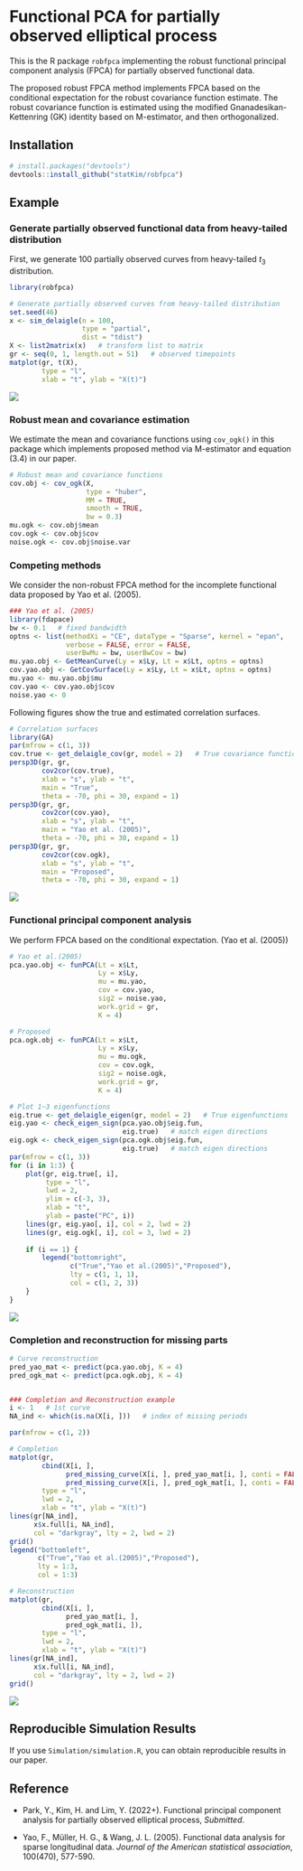 
# Functional PCA for partially observed elliptical process

This is the R package `robfpca` implementing the robust functional
principal component analysis (FPCA) for partially observed functional
data.

The proposed robust FPCA method implements FPCA based on the conditional
expectation for the robust covariance function estimate. The robust
covariance function is estimated using the modified
Gnanadesikan-Kettenring (GK) identity based on M-estimator, and then
orthogonalized.

## Installation

``` r
# install.packages("devtools")
devtools::install_github("statKim/robfpca")
```

## Example

### Generate partially observed functional data from heavy-tailed distribution

First, we generate 100 partially observed curves from heavy-tailed
*t*<sub>3</sub> distribution.

``` r
library(robfpca)

# Generate partially observed curves from heavy-tailed distribution
set.seed(46)
x <- sim_delaigle(n = 100,
                  type = "partial",
                  dist = "tdist")
X <- list2matrix(x)   # transform list to matrix
gr <- seq(0, 1, length.out = 51)   # observed timepoints
matplot(gr, t(X), 
        type = "l",
        xlab = "t", ylab = "X(t)")
```

![](README_files/figure-gfm/unnamed-chunk-1-1.png)<!-- -->

### Robust mean and covariance estimation

We estimate the mean and covariance functions using `cov_ogk()` in this
package which implements proposed method via M-estimator and equation
(3.4) in our paper.

``` r
# Robust mean and covariance functions
cov.obj <- cov_ogk(X,
                   type = "huber",
                   MM = TRUE,
                   smooth = TRUE,
                   bw = 0.3)
mu.ogk <- cov.obj$mean
cov.ogk <- cov.obj$cov
noise.ogk <- cov.obj$noise.var
```

### Competing methods

We consider the non-robust FPCA method for the incomplete functional
data proposed by Yao et al. (2005).

``` r
### Yao et al. (2005)
library(fdapace)
bw <- 0.1   # fixed bandwidth
optns <- list(methodXi = "CE", dataType = "Sparse", kernel = "epan", 
              verbose = FALSE, error = FALSE,
              userBwMu = bw, userBwCov = bw)
mu.yao.obj <- GetMeanCurve(Ly = x$Ly, Lt = x$Lt, optns = optns)
cov.yao.obj <- GetCovSurface(Ly = x$Ly, Lt = x$Lt, optns = optns)
mu.yao <- mu.yao.obj$mu
cov.yao <- cov.yao.obj$cov
noise.yao <- 0
```

Following figures show the true and estimated correlation surfaces.

``` r
# Correlation surfaces
library(GA)
par(mfrow = c(1, 3))
cov.true <- get_delaigle_cov(gr, model = 2)   # True covariance function
persp3D(gr, gr, 
        cov2cor(cov.true),
        xlab = "s", ylab = "t",
        main = "True",
        theta = -70, phi = 30, expand = 1)
persp3D(gr, gr, 
        cov2cor(cov.yao),
        xlab = "s", ylab = "t", 
        main = "Yao et al. (2005)",
        theta = -70, phi = 30, expand = 1)
persp3D(gr, gr, 
        cov2cor(cov.ogk),
        xlab = "s", ylab = "t",
        main = "Proposed",
        theta = -70, phi = 30, expand = 1)
```

![](README_files/figure-gfm/unnamed-chunk-4-1.png)<!-- -->

### Functional principal component analysis

We perform FPCA based on the conditional expectation. (Yao et
al. (2005))

``` r
# Yao et al.(2005)
pca.yao.obj <- funPCA(Lt = x$Lt, 
                      Ly = x$Ly,
                      mu = mu.yao, 
                      cov = cov.yao, 
                      sig2 = noise.yao,
                      work.grid = gr,
                      K = 4)

# Proposed
pca.ogk.obj <- funPCA(Lt = x$Lt, 
                      Ly = x$Ly,
                      mu = mu.ogk, 
                      cov = cov.ogk, 
                      sig2 = noise.ogk,
                      work.grid = gr,
                      K = 4)
```

``` r
# Plot 1~3 eigenfunctions
eig.true <- get_delaigle_eigen(gr, model = 2)   # True eigenfunctions
eig.yao <- check_eigen_sign(pca.yao.obj$eig.fun, 
                            eig.true)   # match eigen directions
eig.ogk <- check_eigen_sign(pca.ogk.obj$eig.fun, 
                            eig.true)   # match eigen directions
par(mfrow = c(1, 3))
for (i in 1:3) {
    plot(gr, eig.true[, i],
         type = "l",
         lwd = 2,
         ylim = c(-3, 3),
         xlab = "t", 
         ylab = paste("PC", i))
    lines(gr, eig.yao[, i], col = 2, lwd = 2)
    lines(gr, eig.ogk[, i], col = 3, lwd = 2)
    
    if (i == 1) {
        legend("bottomright", 
               c("True","Yao et al.(2005)","Proposed"),
               lty = c(1, 1, 1),
               col = c(1, 2, 3))
    }
}
```

![](README_files/figure-gfm/unnamed-chunk-6-1.png)<!-- -->

### Completion and reconstruction for missing parts

``` r
# Curve reconstruction
pred_yao_mat <- predict(pca.yao.obj, K = 4)
pred_ogk_mat <- predict(pca.ogk.obj, K = 4)


### Completion and Reconstruction example
i <- 1   # 1st curve
NA_ind <- which(is.na(X[i, ]))   # index of missing periods

par(mfrow = c(1, 2))

# Completion
matplot(gr, 
        cbind(X[i, ], 
              pred_missing_curve(X[i, ], pred_yao_mat[i, ], conti = FALSE),
              pred_missing_curve(X[i, ], pred_ogk_mat[i, ], conti = FALSE)),
        type = "l",
        lwd = 2,
        xlab = "t", ylab = "X(t)")
lines(gr[NA_ind], 
      x$x.full[i, NA_ind],
      col = "darkgray", lty = 2, lwd = 2)
grid()
legend("bottomleft", 
       c("True","Yao et al.(2005)","Proposed"),
       lty = 1:3,
       col = 1:3)

# Reconstruction
matplot(gr, 
        cbind(X[i, ], 
              pred_yao_mat[i, ],
              pred_ogk_mat[i, ]),
        type = "l",
        lwd = 2,
        xlab = "t", ylab = "X(t)")
lines(gr[NA_ind], 
      x$x.full[i, NA_ind],
      col = "darkgray", lty = 2, lwd = 2)
grid()
```

![](README_files/figure-gfm/unnamed-chunk-7-1.png)<!-- -->

## Reproducible Simulation Results

If you use `Simulation/simulation.R`, you can obtain reproducible
results in our paper.

## Reference

-   Park, Y., Kim, H. and Lim, Y. (2022+). Functional principal
    component analysis for partially observed elliptical process,
    *Submitted*.

-   Yao, F., Müller, H. G., & Wang, J. L. (2005). Functional data
    analysis for sparse longitudinal data. *Journal of the American
    statistical association*, 100(470), 577-590.
